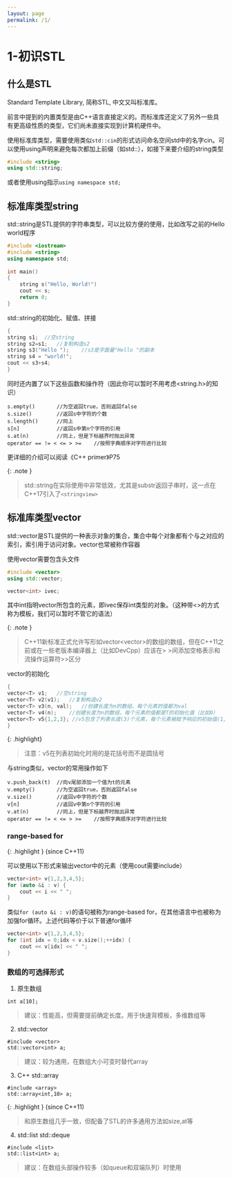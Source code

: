 ```yaml
---
layout: page
permalink: /1/
---
```


# 1-初识STL

## 什么是STL

Standard Template Library, 简称STL, 中文又叫标准库。

前言中提到的内置类型是由C++语言直接定义的。而标准库还定义了另外一些具有更高级性质的类型，它们尚未直接实现到计算机硬件中。

使用标准库类型，需要使用类似`std::cin`的形式访问命名空间std中的名字cin。可以使用using声明来避免每次都加上前缀（如std::），如接下来要介绍的string类型  
```cpp
#include <string>
using std::string;
```  
或者使用using指示`using namespace std;`

## 标准库类型string

std::string是STL提供的字符串类型，可以比较方便的使用，比如改写之前的Hello world程序

```cpp
#include <iostream>
#include <string>
using namespace std;
 
int main() 
{
    string s("Hello, World!")
    cout << s;
    return 0;
}
```

std::string的初始化、赋值、拼接
```cpp
{
string s1;  //空string
string s2=s1;   //复制构造s2
string s3("Hello ");    //s3是字面量"Hello "的副本
string s4 = "world!";
cout << s3+s4;
}
```

同时还内置了以下这些函数和操作符（因此你可以暂时不用考虑<string.h>的知识）
```
s.empty()       //为空返回true，否则返回false
s.size()        //返回s中字符的个数
s.length()      //同上
s[n]            //返回s中第n个字符的引用
s.at(n)         //同上，但是下标越界时抛出异常
operator == != < <= > >=    //按照字典顺序对字符进行比较
```

更详细的介绍可以阅读《C++ primer》P75

{: .note }
> std::string在实际使用中非常低效，尤其是substr返回子串时，这一点在C++17引入了`<stringview>`

## 标准库类型vector

std::vector是STL提供的一种表示对象的集合，集合中每个对象都有个与之对应的索引，索引用于访问对象。vector也常被称作容器

使用vector需要包含头文件
```cpp
#include <vector>
using std::vector;

vector<int> ivec;
```
其中int指明vector所包含的元素，即ivec保存int类型的对象。（这种带<>的方式称为模板，我们可以暂时不管它的语法）

{: .note }
> C++11新标准正式允许写形如vector<vector<int>>的数组的数组，但在C++11之前或在一些老版本编译器上（比如DevCpp）应该在> >间添加空格表示和流操作运算符>>区分

vector的初始化
```cpp
{
vector<T> v1;   //空string
vector<T> v2(v1);   //复制构造v2
vector<T> v3(n, val);   //创建长度为n的数组，每个元素的值都为val
vector<T> v4(n);    //创建长度为n的数组，每个元素的值都是T的初始化值（比如0）
vector<T> v5{1,2,3}; //v5包含了列表长度(3)个元素，每个元素被赋予响应的初始值(1,2,3)
}
```

{: .highlight}
> 注意：v5在列表初始化时用的是花括号而不是圆括号

与string类似，vector的常用操作如下

```
v.push_back(t)  //向v尾部添加一个值为t的元素
v.empty()       //为空返回true，否则返回false
v.size()        //返回v中字符的个数
v[n]            //返回v中第n个字符的引用
v.at(n)         //同上，但是下标越界时抛出异常
operator == != < <= > >=    //按照字典顺序对字符进行比较
```

### range-based for
{: .highlight }
(since C++11)  

可以使用以下形式来输出vector中的元素（使用cout需要include<iostream>）
```cpp
vector<int> v{1,2,3,4,5};
for (auto &i : v) {
    cout << i << " ";
}
```

类似`for (auto &i : v)`的语句被称为range-based for，在其他语言中也被称为加强for循环。上述代码等价于以下普通for循环
```cpp
vector<int> v{1,2,3,4,5};
for (int idx = 0;idx < v.size();++idx) {
    cout << v[idx] << " ";
}
```

### 数组的可选择形式

1. 原生数组

`int a[10];`

> 建议：性能高，但需要提前确定长度。用于快速背模板，多维数组等

2. std::vector

```
#include <vector>
std::vector<int> a;
```
> 建议：较为通用，在数组大小可变时替代array

3. C++ std::array

```
#include <array>
std::array<int,10> a;
```
{: .highlight }
(since C++11)  
> 和原生数组几乎一致，但配备了STL的许多通用方法如size,at等

4. std::list std::deque

```
#include <list>
std::list<int> a;
```
> 建议：在数组头部操作较多（如queue和双端队列）时使用
